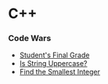 # C++

### Code Wars

- [Student's Final Grade](https://github.com/fculallad/CodeWarsSolutions/blob/main/CPlusPlus/student_final_grade.md)
- [Is String Uppercase?](https://github.com/fculallad/CodeWarsSolutions/blob/main/CPlusPlus/is_string_uppercase.md)
- [Find the Smallest Integer](https://github.com/fculallad/CodeWarsSolutions/blob/main/CPlusPlus/find_the_smallest_integer.md)


